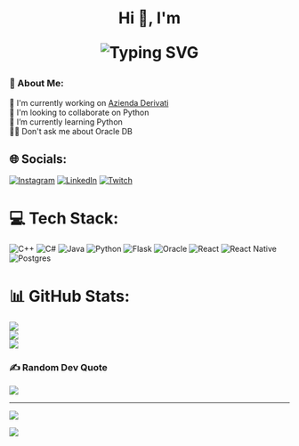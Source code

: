 <h1 align="center">Hi 👋, I'm <p align="center">
  <img src="https://readme-typing-svg.demolab.com?font=Ubuntu&size=25&pause=2000&color=F72424&center=true&vCenter=true&multiline=true&width=600&lines=Pierluigi;" alt="Typing SVG" />
</p></h1>

### 💫 About Me:
🔭 I'm currently working on [Azienda Derivati](https://github.com/P13rlU/Aziende_Derivati)<br>👯 I'm looking to collaborate on Python<br>🌱 I’m currently learning Python<br>💬🚫 Don't ask me about Oracle DB


## 🌐 Socials:
[![Instagram](https://img.shields.io/badge/Instagram-%23E4405F.svg?logo=Instagram&logoColor=white)](https://instagram.com/@p13r_._) [![LinkedIn](https://img.shields.io/badge/LinkedIn-%230077B5.svg?logo=linkedin&logoColor=white)](https://linkedin.com/in/pierluigibuttazzo) [![Twitch](https://img.shields.io/badge/Twitch-%239146FF.svg?logo=Twitch&logoColor=white)](https://twitch.tv/mrp13r_) 

# 💻 Tech Stack:
![C++](https://img.shields.io/badge/c++-%2300599C.svg?style=flat&logo=c%2B%2B&logoColor=white) ![C#](https://img.shields.io/badge/c%23-%23239120.svg?style=flat&logo=csharp&logoColor=white) ![Java](https://img.shields.io/badge/java-%23ED8B00.svg?style=flat&logo=openjdk&logoColor=white) ![Python](https://img.shields.io/badge/python-3670A0?style=flat&logo=python&logoColor=ffdd54) ![Flask](https://img.shields.io/badge/flask-%23000.svg?style=flat&logo=flask&logoColor=white) ![Oracle](https://img.shields.io/badge/Oracle-F80000?style=flat&logo=oracle&logoColor=white) ![React](https://img.shields.io/badge/react-%2320232a.svg?style=flat&logo=react&logoColor=%2361DAFB) ![React Native](https://img.shields.io/badge/react_native-%2320232a.svg?style=flat&logo=react&logoColor=%2361DAFB) ![Postgres](https://img.shields.io/badge/postgres-%23316192.svg?style=flat&logo=postgresql&logoColor=white)
# 📊 GitHub Stats:
![](https://github-readme-stats.vercel.app/api?username=P13rlU&theme=dark&hide_border=false&include_all_commits=true&count_private=true)<br/>
![](https://nirzak-streak-stats.vercel.app/?user=P13rlU&theme=dark&hide_border=false)<br/>
![](https://github-readme-stats.vercel.app/api/top-langs/?username=P13rlU&theme=dark&hide_border=false&include_all_commits=true&count_private=true&layout=compact)

### ✍️ Random Dev Quote
![](https://quotes-github-readme.vercel.app/api?type=horizontal&theme=radical)

---
[![](https://visitcount.itsvg.in/api?id=P13rlU&icon=0&color=0)](https://visitcount.itsvg.in)

<!-- Proudly created with GPRM ( https://gprm.itsvg.in ) -->

![](https://i.pinimg.com/originals/e4/26/70/e426702edf874b181aced1e2fa5c6cde.gif)
